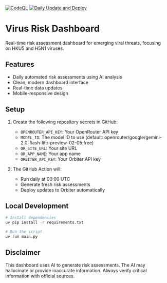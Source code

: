 [![CodeQL](https://github.com/ngmisl/HKU5-agent/actions/workflows/github-code-scanning/codeql/badge.svg)](https://github.com/ngmisl/HKU5-agent/actions/workflows/github-code-scanning/codeql) [![Daily Update and Deploy](https://github.com/ngmisl/HKU5-agent/actions/workflows/daily-update.yml/badge.svg)](https://github.com/ngmisl/HKU5-agent/actions/workflows/daily-update.yml)

# Virus Risk Dashboard

Real-time risk assessment dashboard for emerging viral threats, focusing on HKU5 and H5N1 viruses.

## Features

- Daily automated risk assessments using AI analysis
- Clean, modern dashboard interface
- Real-time data updates
- Mobile-responsive design

## Setup

1. Create the following repository secrets in GitHub:
   - `OPENROUTER_API_KEY`: Your OpenRouter API key
   - `MODEL_ID`: The model ID to use (default: openrouter/google/gemini-2.0-flash-lite-preview-02-05:free)
   - `OR_SITE_URL`: Your site URL
   - `OR_APP_NAME`: Your app name
   - `ORBITER_API_KEY`: Your Orbiter API key

2. The GitHub Action will:
   - Run daily at 00:00 UTC
   - Generate fresh risk assessments
   - Deploy updates to Orbiter automatically

## Local Development

```bash
# Install dependencies
uv pip install -r requirements.txt

# Run the script
uv run main.py
```

## Disclaimer

This dashboard uses AI to generate risk assessments. The AI may hallucinate or provide inaccurate information. Always verify critical information with official sources.
